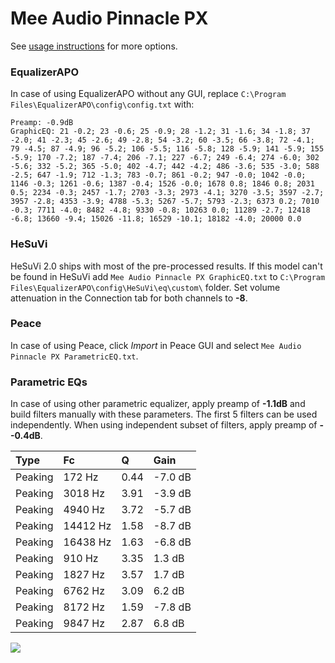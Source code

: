 # Mee Audio Pinnacle PX
See [usage instructions](https://github.com/jaakkopasanen/AutoEq#usage) for more options.

### EqualizerAPO
In case of using EqualizerAPO without any GUI, replace `C:\Program Files\EqualizerAPO\config\config.txt`
with:
```
Preamp: -0.9dB
GraphicEQ: 21 -0.2; 23 -0.6; 25 -0.9; 28 -1.2; 31 -1.6; 34 -1.8; 37 -2.0; 41 -2.3; 45 -2.6; 49 -2.8; 54 -3.2; 60 -3.5; 66 -3.8; 72 -4.1; 79 -4.5; 87 -4.9; 96 -5.2; 106 -5.5; 116 -5.8; 128 -5.9; 141 -5.9; 155 -5.9; 170 -7.2; 187 -7.4; 206 -7.1; 227 -6.7; 249 -6.4; 274 -6.0; 302 -5.6; 332 -5.2; 365 -5.0; 402 -4.7; 442 -4.2; 486 -3.6; 535 -3.0; 588 -2.5; 647 -1.9; 712 -1.3; 783 -0.7; 861 -0.2; 947 -0.0; 1042 -0.0; 1146 -0.3; 1261 -0.6; 1387 -0.4; 1526 -0.0; 1678 0.8; 1846 0.8; 2031 0.5; 2234 -0.3; 2457 -1.7; 2703 -3.3; 2973 -4.1; 3270 -3.5; 3597 -2.7; 3957 -2.8; 4353 -3.9; 4788 -5.3; 5267 -5.7; 5793 -2.3; 6373 0.2; 7010 -0.3; 7711 -4.0; 8482 -4.8; 9330 -0.8; 10263 0.0; 11289 -2.7; 12418 -6.8; 13660 -9.4; 15026 -11.8; 16529 -10.1; 18182 -4.0; 20000 0.0
```

### HeSuVi
HeSuVi 2.0 ships with most of the pre-processed results. If this model can't be found in HeSuVi add
`Mee Audio Pinnacle PX GraphicEQ.txt` to `C:\Program Files\EqualizerAPO\config\HeSuVi\eq\custom\` folder.
Set volume attenuation in the Connection tab for both channels to **-8**.

### Peace
In case of using Peace, click *Import* in Peace GUI and select `Mee Audio Pinnacle PX ParametricEQ.txt`.

### Parametric EQs
In case of using other parametric equalizer, apply preamp of **-1.1dB** and build filters manually
with these parameters. The first 5 filters can be used independently.
When using independent subset of filters, apply preamp of **--0.4dB**.

| Type    | Fc       |    Q | Gain    |
|:--------|:---------|:-----|:--------|
| Peaking | 172 Hz   | 0.44 | -7.0 dB |
| Peaking | 3018 Hz  | 3.91 | -3.9 dB |
| Peaking | 4940 Hz  | 3.72 | -5.7 dB |
| Peaking | 14412 Hz | 1.58 | -8.7 dB |
| Peaking | 16438 Hz | 1.63 | -6.8 dB |
| Peaking | 910 Hz   | 3.35 | 1.3 dB  |
| Peaking | 1827 Hz  | 3.57 | 1.7 dB  |
| Peaking | 6762 Hz  | 3.09 | 6.2 dB  |
| Peaking | 8172 Hz  | 1.59 | -7.8 dB |
| Peaking | 9847 Hz  | 2.87 | 6.8 dB  |

![](https://raw.githubusercontent.com/jaakkopasanen/AutoEq/master/results/oratory1990/usound/Mee%20Audio%20Pinnacle%20PX/Mee%20Audio%20Pinnacle%20PX.png)